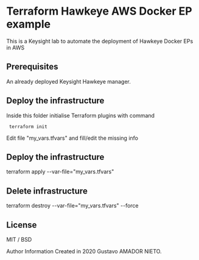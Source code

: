 # Terraform Hawkeye AWS Docker EP example

This is a Keysight lab to automate the deployment of Hawkeye Docker EPs in AWS

## Prerequisites

An already deployed Keysight Hawkeye manager.

## Deploy the infrastructure

 Inside this folder initialise Terraform plugins with command

     terraform init

 Edit file "my_vars.tfvars" and fill/edit the missing info

 ## Deploy the infrastructure

terraform apply --var-file="my_vars.tfvars"

 ## Delete infrastructure

terraform destroy --var-file="my_vars.tfvars"  --force

## License
MIT / BSD

Author Information
Created in 2020 Gustavo AMADOR NIETO.
